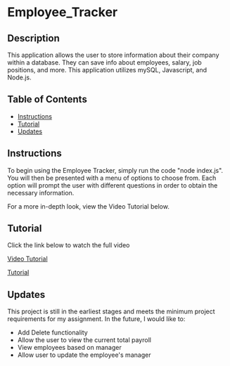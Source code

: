 # Employee_Tracker

## Description
This application allows the user to store information about their company within a database. They can save info about employees, salary, job positions, and more. This application utilizes mySQL, Javascript, and Node.js.

## Table of Contents
* [Instructions](#instructions)
* [Tutorial](#tutorial)
* [Updates](#updates)

## Instructions
To begin using the Employee Tracker, simply run the code "node index.js". You will then be presented with a menu of options to choose from. Each option will prompt the user with different questions in order to obtain the necessary information.

For a more in-depth look, view the Video Tutorial below.

## Tutorial

Click the link below to watch the full video

[Video Tutorial](https://drive.google.com/file/d/1aH2PDIrbo3ROCeDd7U3uvtCbSC-_k_S8/view)

[Tutorial](Assets/Employee_Tracker_Tutorial.gif)

## Updates
This project is still in the earliest stages and meets the minimum project requirements for my assignment. In the future, I would like to:
* Add Delete functionality
* Allow the user to view the current total payroll
* View employees based on manager
* Allow user to update the employee's manager

